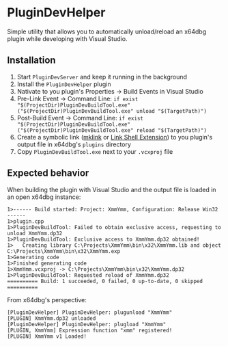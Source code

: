 # PluginDevHelper

Simple utility that allows you to automatically unload/reload an x64dbg plugin while developing with Visual Studio.

## Installation

1. Start `PluginDevServer` and keep it running in the background
2. Install the `PluginDevHelper` plugin
3. Nativate to you plugin's Properties -> Build Events in Visual Studio
4. Pre-Link Event -> Command Line: `if exist "$(ProjectDir)PluginDevBuildTool.exe" ("$(ProjectDir)PluginDevBuildTool.exe" unload "$(TargetPath)")`
5. Post-Build Event -> Command Line: `if exist "$(ProjectDir)PluginDevBuildTool.exe" ("$(ProjectDir)PluginDevBuildTool.exe" reload "$(TargetPath)")`
6. Create a symbolic link ([mklink](https://docs.microsoft.com/en-us/windows-server/administration/windows-commands/mklink) or [Link Shell Extension](https://schinagl.priv.at/nt/hardlinkshellext/linkshellextension.html)) to you plugin's output file in x64dbg's `plugins` directory
7. Copy `PluginDevBuildTool.exe` next to your `.vcxproj` file

## Expected behavior

When building the plugin with Visual Studio and the output file is loaded in an open x64dbg instance:

```
1>------ Build started: Project: XmmYmm, Configuration: Release Win32 ------
1>plugin.cpp
1>PluginDevBuildTool: Failed to obtain exclusive access, requesting to unload XmmYmm.dp32
1>PluginDevBuildTool: Exclusive access to XmmYmm.dp32 obtained!
1>   Creating library C:\Projects\XmmYmm\bin\x32\XmmYmm.lib and object C:\Projects\XmmYmm\bin\x32\XmmYmm.exp
1>Generating code
1>Finished generating code
1>XmmYmm.vcxproj -> C:\Projects\XmmYmm\bin\x32\XmmYmm.dp32
1>PluginDevBuildTool: Requested reload of XmmYmm.dp32
========== Build: 1 succeeded, 0 failed, 0 up-to-date, 0 skipped ==========

```

From x64dbg's perspective:

```
[PluginDevHelper] PluginDevHelper: plugunload "XmmYmm"
[PLUGIN] XmmYmm.dp32 unloaded
[PluginDevHelper] PluginDevHelper: plugload "XmmYmm"
[PLUGIN, XmmYmm] Expression function "xmm" registered!
[PLUGIN] XmmYmm v1 Loaded!
```